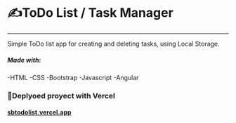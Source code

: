 # ✍ToDo List / Task Manager
***
Simple ToDo list app for creating and deleting tasks, using Local Storage.

##### Made with:
-HTML
-CSS
-Bootstrap
-Javascript
-Angular

### 🚀Deplyoed proyect with Vercel
#### [sbtodolist.vercel.app](https://sbtodolist.vercel.app/)